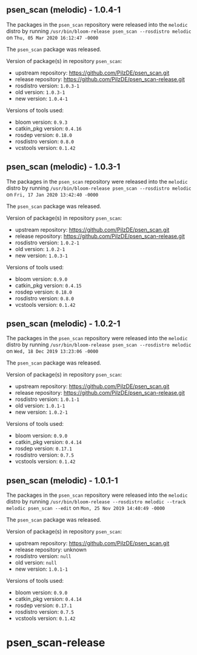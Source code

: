 ## psen_scan (melodic) - 1.0.4-1

The packages in the `psen_scan` repository were released into the `melodic` distro by running `/usr/bin/bloom-release psen_scan --rosdistro melodic` on `Thu, 05 Mar 2020 16:12:47 -0000`

The `psen_scan` package was released.

Version of package(s) in repository `psen_scan`:

- upstream repository: https://github.com/PilzDE/psen_scan.git
- release repository: https://github.com/PilzDE/psen_scan-release.git
- rosdistro version: `1.0.3-1`
- old version: `1.0.3-1`
- new version: `1.0.4-1`

Versions of tools used:

- bloom version: `0.9.3`
- catkin_pkg version: `0.4.16`
- rosdep version: `0.18.0`
- rosdistro version: `0.8.0`
- vcstools version: `0.1.42`


## psen_scan (melodic) - 1.0.3-1

The packages in the `psen_scan` repository were released into the `melodic` distro by running `/usr/bin/bloom-release psen_scan --rosdistro melodic` on `Fri, 17 Jan 2020 13:42:40 -0000`

The `psen_scan` package was released.

Version of package(s) in repository `psen_scan`:

- upstream repository: https://github.com/PilzDE/psen_scan.git
- release repository: https://github.com/PilzDE/psen_scan-release.git
- rosdistro version: `1.0.2-1`
- old version: `1.0.2-1`
- new version: `1.0.3-1`

Versions of tools used:

- bloom version: `0.9.0`
- catkin_pkg version: `0.4.15`
- rosdep version: `0.18.0`
- rosdistro version: `0.8.0`
- vcstools version: `0.1.42`


## psen_scan (melodic) - 1.0.2-1

The packages in the `psen_scan` repository were released into the `melodic` distro by running `/usr/bin/bloom-release psen_scan --rosdistro melodic` on `Wed, 18 Dec 2019 13:23:06 -0000`

The `psen_scan` package was released.

Version of package(s) in repository `psen_scan`:

- upstream repository: https://github.com/PilzDE/psen_scan.git
- release repository: https://github.com/PilzDE/psen_scan-release.git
- rosdistro version: `1.0.1-1`
- old version: `1.0.1-1`
- new version: `1.0.2-1`

Versions of tools used:

- bloom version: `0.9.0`
- catkin_pkg version: `0.4.14`
- rosdep version: `0.17.1`
- rosdistro version: `0.7.5`
- vcstools version: `0.1.42`


## psen_scan (melodic) - 1.0.1-1

The packages in the `psen_scan` repository were released into the `melodic` distro by running `/usr/bin/bloom-release --rosdistro melodic --track melodic psen_scan --edit` on `Mon, 25 Nov 2019 14:40:49 -0000`

The `psen_scan` package was released.

Version of package(s) in repository `psen_scan`:

- upstream repository: https://github.com/PilzDE/psen_scan.git
- release repository: unknown
- rosdistro version: `null`
- old version: `null`
- new version: `1.0.1-1`

Versions of tools used:

- bloom version: `0.9.0`
- catkin_pkg version: `0.4.14`
- rosdep version: `0.17.1`
- rosdistro version: `0.7.5`
- vcstools version: `0.1.42`


# psen_scan-release
